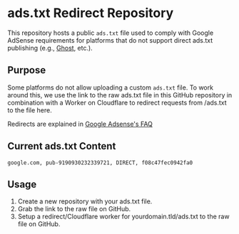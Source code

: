 # ads.txt Redirect Repository

This repository hosts a public `ads.txt` file used to comply with Google AdSense requirements for platforms that do not support direct ads.txt publishing (e.g., [Ghost](https://ghost.org/), etc.).

## Purpose

Some platforms do not allow uploading a custom `ads.txt` file. To work around this, we use the link to the raw ads.txt file in this GitHub repository in combination with a Worker on Cloudflare to redirect requests from /ads.txt to the file here.

Redirects are explained in [Google Adsense's FAQ](https://support.google.com/adsense/answer/9785052?hl=en&sjid=17339893654651491626-NA#)

## Current ads.txt Content

`google.com, pub-9190930232339721, DIRECT, f08c47fec0942fa0`

## Usage

1. Create a new repository with your ads.txt file.
2. Grab the link to the raw file on GitHub.
3. Setup a redirect/Cloudflare worker for yourdomain.tld/ads.txt to the raw file on GitHub.
